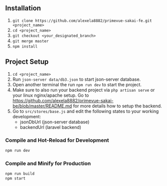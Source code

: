 ## Installation

1. `git clone https://github.com/alexela8882/primevue-sakai-fe.git <project_name>`
2. `cd <project_name>`
3. `git checkout <your_designated_branch>`
4. `git merge master`
5. `npm install`

## Project Setup
1. `cd <project_name>`
2. Run `json-server data/db3.json` to start json-server database.
3. Open another terminal the run `npm run dev` to start the project.
4. Make sure to also run your backend project via `php artisan serve` or your linux nginx/apache setup. Go to https://github.com/alexela8882/primevue-sakai-be/blob/master/README.md for more details how to setup the backend.
5. Go to `src/stores/base.js` and edit the following states to your working development:
    - jsonDbUrl (json-server database)
    - backendUrl (laravel backend)

### Compile and Hot-Reload for Development

```sh
npm run dev
```

### Compile and Minify for Production

```sh
npm run build
npm start
```